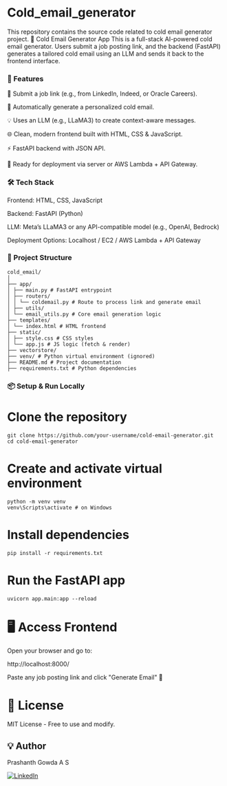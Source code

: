 # Cold_email_generator

This repository contains the source code related to cold email generator project.
📧 Cold Email Generator App
This is a full-stack AI-powered cold email generator. Users submit a job posting link, and the backend (FastAPI) generates a tailored cold email using an LLM and sends it back to the frontend interface.

### 🚀 Features

🔗 Submit a job link (e.g., from LinkedIn, Indeed, or Oracle Careers).

🤖 Automatically generate a personalized cold email.

💡 Uses an LLM (e.g., LLaMA3) to create context-aware messages.

🌐 Clean, modern frontend built with HTML, CSS & JavaScript.

⚡ FastAPI backend with JSON API.

📨 Ready for deployment via server or AWS Lambda + API Gateway.

### 🛠️ Tech Stack

Frontend: HTML, CSS, JavaScript

Backend: FastAPI (Python)

LLM: Meta’s LLaMA3 or any API-compatible model (e.g., OpenAI, Bedrock)

Deployment Options: Localhost / EC2 / AWS Lambda + API Gateway

### 📁 Project Structure

```
cold_email/
│
├── app/
│ ├── main.py # FastAPI entrypoint
│ ├── routers/
│ │ └── coldemail.py # Route to process link and generate email
│ ├── utils/
│ └── email_utils.py # Core email generation logic
├── templates/
│ └── index.html # HTML frontend
├── static/
│ ├── style.css # CSS styles
│ └── app.js # JS logic (fetch & render)
├── vectorstore/
├── venv/ # Python virtual environment (ignored)
├── README.md # Project documentation
├── requirements.txt # Python dependencies
```

### 📦 Setup & Run Locally

# Clone the repository

```
git clone https://github.com/your-username/cold-email-generator.git
cd cold-email-generator
```

# Create and activate virtual environment

```
python -m venv venv
venv\Scripts\activate # on Windows
```

# Install dependencies

```
pip install -r requirements.txt
```

# Run the FastAPI app

```
uvicorn app.main:app --reload
```

# 🖥️ Access Frontend

Open your browser and go to:

http://localhost:8000/

Paste any job posting link and click "Generate Email" 💌

# 📜 License

MIT License - Free to use and modify.

## 💡 Author

Prashanth Gowda A S

[![LinkedIn](https://img.shields.io/badge/LinkedIn-Profile-blue?logo=linkedin)](https://www.linkedin.com/in/prashanthgowdaas/)
